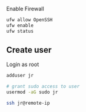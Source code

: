 
Enable Firewall

```sh
ufw allow OpenSSH
ufw enable
ufw status

```

## Create user
Login as root

```sh
adduser jr

# grant sudo access to user
usermod -aG sudo jr

ssh jr@remote-ip

```